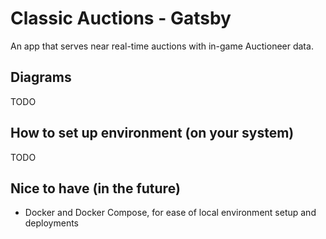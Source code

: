 # Classic Auctions - Gatsby
An app that serves near real-time auctions with in-game Auctioneer data.

## Diagrams
TODO

## How to set up environment (on your system)
TODO


## Nice to have (in the future)
- Docker and Docker Compose, for ease of local environment setup and deployments

